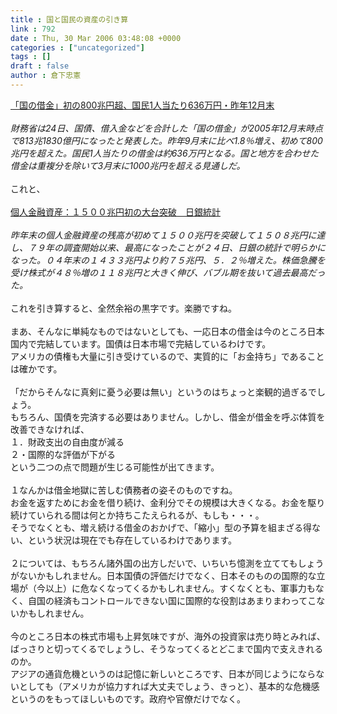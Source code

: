 ```yaml
---
title : 国と国民の資産の引き算
link : 792
date : Thu, 30 Mar 2006 03:48:08 +0000
categories : ["uncategorized"]
tags : []
draft : false
author : 倉下忠憲
---
```


<A HREF="http://www.nikkei.co.jp/news/keizai/20060325AT3S2401N24032006.html" TARGET="_blank">「国の借金」初の800兆円超、国民1人当たり636万円・昨年12月末</A><BR><BR><I>財務省は24日、国債、借入金などを合計した「国の借金」が2005年12月末時点で813兆1830億円になったと発表した。昨年9月末に比べ1.8％増え、初めて800兆円を超えた。国民1人当たりの借金は約636万円となる。国と地方を合わせた借金は重複分を除いて3月末に1000兆円を超える見通しだ。</I><BR><BR>これと、<BR><BR><A HREF="http://www.mainichi-msn.co.jp/today/news/20060324k0000e020048000c.html" TARGET="_blank">個人金融資産：１５００兆円初の大台突破　日銀統計</A><BR><BR><I>昨年末の個人金融資産の残高が初めて１５００兆円を突破して１５０８兆円に達し、７９年の調査開始以来、最高になったことが２４日、日銀の統計で明らかになった。０４年末の１４３３兆円より約７５兆円、５．２％増えた。株価急騰を受け株式が４８％増の１１８兆円と大きく伸び、バブル期を抜いて過去最高だった。</I><BR><BR>これを引き算すると、全然余裕の黒字です。楽勝ですね。<BR><BR>まあ、そんなに単純なものではないとしても、一応日本の借金は今のところ日本国内で完結しています。国債は日本市場で完結しているわけです。<BR>アメリカの債権も大量に引き受けているので、実質的に「お金持ち」であることは確かです。<BR><BR>「だからそんなに真剣に憂う必要は無い」というのはちょっと楽観的過ぎるでしょう。<BR>もちろん、国債を完済する必要はありません。しかし、借金が借金を呼ぶ体質を改善できなければ、<BR>１．財政支出の自由度が減る<BR>２・国際的な評価が下がる<BR>という二つの点で問題が生じる可能性が出てきます。<BR><BR>１なんかは借金地獄に苦しむ債務者の姿そのものですね。<BR>お金を返すためにお金を借り続け、金利分でその規模は大きくなる。お金を駆り続けていられる間は何とか持ちこたえられるが、もしも・・・。<BR>そうでなくとも、増え続ける借金のおかげで、「縮小」型の予算を組まざる得ない、という状況は現在でも存在しているわけであります。<BR><BR>２については、もちろん諸外国の出方しだいで、いちいち憶測を立ててもしょうがないかもしれません。日本国債の評価だけでなく、日本そのものの国際的な立場が（今以上）に危なくなってくるかもしれません。すくなくとも、軍事力もなく、自国の経済もコントロールできない国に国際的な役割はあまりまわってこないかもしれません。<BR><BR>今のところ日本の株式市場も上昇気味ですが、海外の投資家は売り時とみれば、ばっさりと切ってくるでしょうし、そうなってくるとどこまで国内で支えきれるのか。<BR>アジアの通貨危機というのは記憶に新しいところです、日本が同じようにならないとしても（アメリカが協力すれば大丈夫でしょう、きっと）、基本的な危機感というのをもってほしいものです。政府や官僚だけでなく。<br><br>

